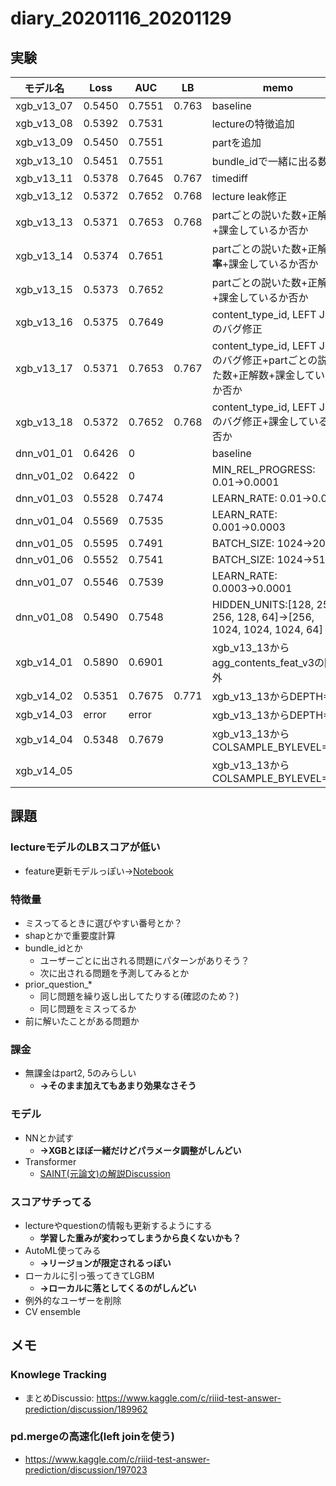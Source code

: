 # diary_20201116_20201129
## 実験
|モデル名|Loss|AUC|LB|memo|
|--|--|--|--|--|
|xgb_v13_07|0.5450|0.7551|0.763|baseline|
|xgb_v13_08|0.5392|0.7531||lectureの特徴追加|
|xgb_v13_09|0.5450|0.7551||partを追加|
|xgb_v13_10|0.5451|0.7551||bundle_idで一緒に出る数|
|xgb_v13_11|0.5378|0.7645|0.767|timediff|
|xgb_v13_12|0.5372|0.7652|0.768|lecture leak修正|
|xgb_v13_13|0.5371|0.7653|0.768|partごとの説いた数+正解 __数__+課金しているか否か|
|xgb_v13_14|0.5374|0.7651||partごとの説いた数+正解 __数__, __率__+課金しているか否か|
|xgb_v13_15|0.5373|0.7652||partごとの説いた数+正解 __率__+課金しているか否か|
|xgb_v13_16|0.5375|0.7649||content_type_id, LEFT JOINのバグ修正|
|xgb_v13_17|0.5371|0.7653|0.767|content_type_id, LEFT JOINのバグ修正+partごとの説いた数+正解数+課金しているか否か|
|xgb_v13_18|0.5372|0.7652|0.768|content_type_id, LEFT JOINのバグ修正+課金しているか否か|
|dnn_v01_01|0.6426|0||baseline|
|dnn_v01_02|0.6422|0||MIN_REL_PROGRESS: 0.01→0.0001|
|dnn_v01_03|0.5528|0.7474||LEARN_RATE: 0.01→0.001|
|dnn_v01_04|0.5569|0.7535||LEARN_RATE: 0.001→0.0003|
|dnn_v01_05|0.5595|0.7491||BATCH_SIZE: 1024→2048|
|dnn_v01_06|0.5552|0.7541||BATCH_SIZE: 1024→512|
|dnn_v01_07|0.5546|0.7539||LEARN_RATE: 0.0003→0.0001|
|dnn_v01_08|0.5490|0.7548||HIDDEN_UNITS:[128, 256, 256, 128, 64]→[256, 1024, 1024, 1024, 64]|
|xgb_v14_01|0.5890|0.6901||xgb_v13_13からagg_contents_feat_v3の除外|
|xgb_v14_02|0.5351|0.7675|0.771|xgb_v13_13からDEPTH=11|
|xgb_v14_03|error|error||xgb_v13_13からDEPTH=13|
|xgb_v14_04|0.5348|0.7679||xgb_v13_13からCOLSAMPLE_BYLEVEL=0.4|
|xgb_v14_05||||xgb_v13_13からCOLSAMPLE_BYLEVEL=0.5|

## 課題
### lectureモデルのLBスコアが低い
- feature更新モデルっぽい→[Notebook](https://www.kaggle.com/its7171/lgbm-with-loop-feature-engineering)


### 特徴量
- ミスってるときに選びやすい番号とか？
- shapとかで重要度計算
- bundle_idとか
  - ユーザーごとに出される問題にパターンがありそう？
  - 次に出される問題を予測してみるとか
- prior_question_*
  - 同じ問題を繰り返し出してたりする(確認のため？)
  - 同じ問題をミスってるか
- 前に解いたことがある問題か

### 課金
- 無課金はpart2, 5のみらしい
  - __→そのまま加えてもあまり効果なさそう__

### モデル
- NNとか試す
  - __→XGBとほぼ一緒だけどパラメータ調整がしんどい__
- Transformer
  - [SAINT(元論文)の解説Discussion](https://www.kaggle.com/c/riiid-test-answer-prediction/discussion/195632)

### スコアサチってる
- lectureやquestionの情報も更新するようにする
  - __学習した重みが変わってしまうから良くないかも？__
- AutoML使ってみる
  - __→リージョンが限定されるっぽい__
- ローカルに引っ張ってきてLGBM
  - __→ローカルに落としてくるのがしんどい__
- 例外的なユーザーを削除
- CV ensemble

## メモ

### Knowlege Tracking
- まとめDiscussio: https://www.kaggle.com/c/riiid-test-answer-prediction/discussion/189962

### pd.mergeの高速化(left joinを使う)
- https://www.kaggle.com/c/riiid-test-answer-prediction/discussion/197023

